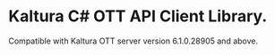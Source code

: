 # Kaltura C# OTT API Client Library.
Compatible with Kaltura OTT server version 6.1.0.28905 and above.
